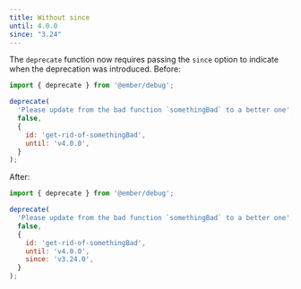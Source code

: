 ```yaml
---
title: Without since
until: 4.0.0
since: "3.24"
---
```



The `deprecate` function now requires passing the `since` option to indicate when the deprecation was introduced. Before:

```js
import { deprecate } from '@ember/debug';

deprecate(
  'Please update from the bad function `somethingBad` to a better one',
  false,
  {
    id: 'get-rid-of-somethingBad',
    until: 'v4.0.0',
  }
);
```

After:

```js
import { deprecate } from '@ember/debug';

deprecate(
  'Please update from the bad function `somethingBad` to a better one',
  false,
  {
    id: 'get-rid-of-somethingBad',
    until: 'v4.0.0',
    since: 'v3.24.0',
  }
);
```
